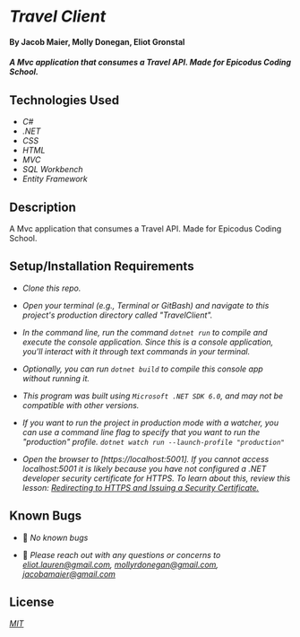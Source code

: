 #  _Travel Client_ 

#### By Jacob Maier, Molly Donegan, Eliot Gronstal

#### _A Mvc application that consumes a Travel API. Made for Epicodus Coding School._

## Technologies Used

* _C#_
* _.NET_
* _CSS_
* _HTML_
* _MVC_
* _SQL Workbench_
* _Entity Framework_
<!-- * _Identity Framework_ -->

## Description

A Mvc application that consumes a Travel API. Made for Epicodus Coding School.

## Setup/Installation Requirements

* _Clone this repo._
* _Open your terminal (e.g., Terminal or GitBash) and navigate to this project's production directory called "TravelClient"._
* _In the command line, run the command ``dotnet run`` to compile and execute the console application. Since this is a console application, you'll interact with it through text commands in your terminal._
* _Optionally, you can run ``dotnet build`` to compile this console app without running it._
* _This program was built using `Microsoft .NET SDK 6.0`, and may not be compatible with other versions._

* _If you want to run the project in production mode with a watcher, you can use a command line flag to specify that you want to run the "production" profile. ``dotnet watch run --launch-profile "production"``_
*  _Open the browser to [https://localhost:5001]. If you cannot access localhost:5001 it is likely because you have not configured a .NET developer security certificate for HTTPS. To learn about this, review this lesson: [Redirecting to HTTPS and Issuing a Security Certificate.](https://www.learnhowtoprogram.com/c-and-net/basic-web-applications/redirecting-to-https-and-issuing-a-security-certificate)_


## Known Bugs

* 🍴 _No known bugs_

* 🍴 _Please reach out with any questions or concerns to [eliot.lauren@gmail.com](eliot.lauren@gmail.com), [mollyrdonegan@gmail.com](mollyrdonegan@gmail.com), [jacobamaier@gmail.com](jacobamaier@gmail.com)_

## License

_[MIT](https://opensource.org/license/mit/)_
